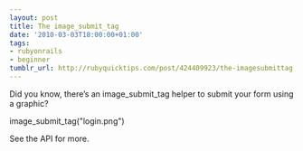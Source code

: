 ```yaml
---
layout: post
title: The image_submit_tag
date: '2010-03-03T18:00:00+01:00'
tags:
- rubyonrails
- beginner
tumblr_url: http://rubyquicktips.com/post/424409923/the-imagesubmittag
---
```

Did you know, there’s an image_submit_tag helper to submit your form using a graphic?

image_submit_tag("login.png")


See the API for more.
